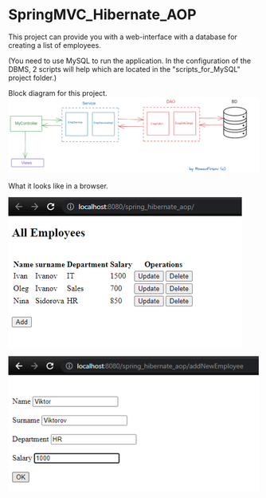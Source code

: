 # SpringMVC_Hibernate_AOP
This project can provide you with a web-interface with a database for creating a list of employees.


(You need to use MySQL to run the application.
In the configuration of the DBMS, 2 scripts will help which are located in the "scripts_for_MySQL" project folder.)

Block diagram for this project.
![alt text](https://github.com/firsovroman/SpringMVC_Hibernate_AOP/raw/main/pictures/1.png)



What it looks like in a browser.



![alt text](https://github.com/firsovroman/SpringMVC_Hibernate_AOP/raw/main/pictures/2.png)





![alt text](https://github.com/firsovroman/SpringMVC_Hibernate_AOP/raw/main/pictures/3.png)
